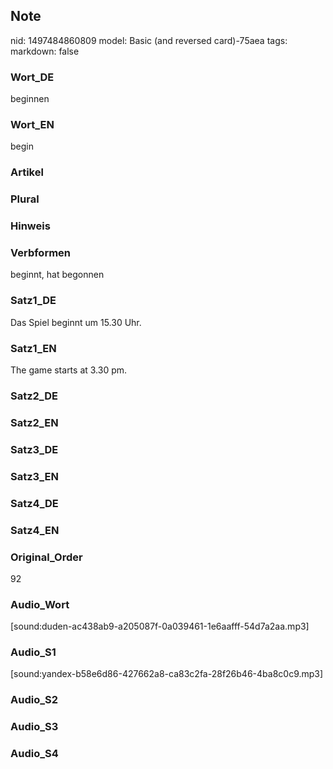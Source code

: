 ## Note
nid: 1497484860809
model: Basic (and reversed card)-75aea
tags: 
markdown: false

### Wort_DE
beginnen

### Wort_EN
begin

### Artikel


### Plural


### Hinweis


### Verbformen
beginnt, hat begonnen

### Satz1_DE
Das Spiel beginnt um 15.30 Uhr.

### Satz1_EN
The game starts at 3.30 pm.

### Satz2_DE


### Satz2_EN


### Satz3_DE


### Satz3_EN


### Satz4_DE


### Satz4_EN


### Original_Order
92

### Audio_Wort
[sound:duden-ac438ab9-a205087f-0a039461-1e6aafff-54d7a2aa.mp3]

### Audio_S1
[sound:yandex-b58e6d86-427662a8-ca83c2fa-28f26b46-4ba8c0c9.mp3]

### Audio_S2


### Audio_S3


### Audio_S4


